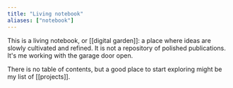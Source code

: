 ```yaml
---
title: "Living notebook"
aliases: ["notebook"]
---
```


This is a living notebook, or [[digital garden]]: a place where ideas are slowly cultivated and refined. It is not a repository of polished publications. It's me working with the garage door open.

There is no table of contents, but a good place to start exploring might be my list of [[projects]].